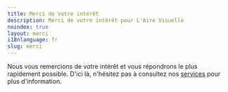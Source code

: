 ```yaml
---
title: Merci de votre intérêt
description: Merci de votre intérêt pour L'Aire Visuelle
noindex: true
layout: merci
i18nlanguage: fr
slug: merci
---
```


Nous vous remercions de votre intérêt et vous répondrons le plus rapidement possible. D'ici là, n'hésitez pas à consultez nos [services](/services) pour plus d'information.